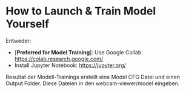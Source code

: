 # How to Launch & Train Model Yourself

Entweder:
* [**Preferred for Model Training**]: Use Google Collab: https://colab.research.google.com/
* Install Jupyter Notebook: https://jupyter.org/

Resultat der Modell-Trainings erstellt eine Model CFG Datei und einen Output Folder.
Diese Dateien in den webcam-viewer/model eingeben.
